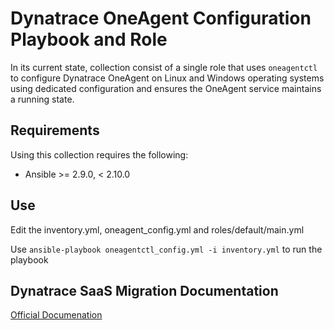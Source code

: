 # Dynatrace OneAgent Configuration Playbook and Role

In its current state, collection consist of a single role that uses `oneagentctl` to configure Dynatrace OneAgent on Linux and Windows operating systems using dedicated configuration and ensures the OneAgent service maintains a running state.

## Requirements

Using this collection requires the following:

* Ansible >= 2.9.0, < 2.10.0

## Use

Edit the inventory.yml, oneagent_config.yml and roles/default/main.yml  

Use `ansible-playbook oneagentctl_config.yml -i inventory.yml` to run the playbook


## Dynatrace SaaS Migration Documentation

[Official Documenation](https://docs.dynatrace.com/managed/upgrade/up-execute-upgrade/up-migrate-oa)


